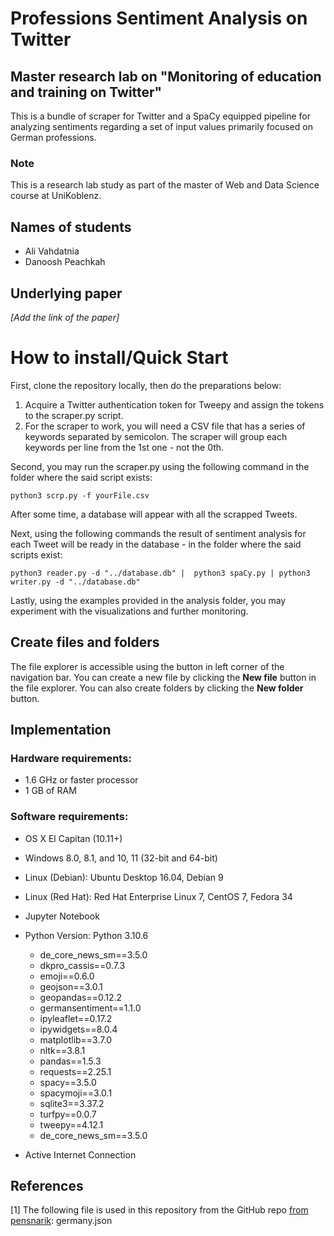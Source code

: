 # Professions Sentiment Analysis on Twitter
 ## Master research lab on "Monitoring of education and training on Twitter"
 
This is a bundle of scraper for Twitter and a SpaCy equipped pipeline for analyzing sentiments regarding a set of input values primarily focused on German professions.

###  Note 
This is a research lab study as part of the master of Web and Data Science course at UniKoblenz.
## Names of students
- Ali Vahdatnia
- Danoosh Peachkah
## Underlying paper
*[Add the link of the paper]*

# How to install/Quick Start

First, clone the repository locally, then do the preparations below:
1. Acquire a Twitter authentication token for Tweepy and assign the tokens to the scraper.py script.
2. For the scraper to work, you will need a CSV file that has a series of keywords separated by semicolon. The scraper will group each keywords per line from the 1st one - not the 0th. 

Second, you may run the scraper.py using the following command in the folder where the said script exists:
```
python3 scrp.py -f yourFile.csv
```
After some time, a database will appear with all the scrapped Tweets.

Next, using the following commands the result of sentiment analysis for each Tweet will be ready in the database - in the folder where the said scripts exist:
```
python3 reader.py -d "../database.db" |  python3 spaCy.py | python3 writer.py -d "../database.db"
```
Lastly, using the examples provided in the analysis folder, you may experiment with the visualizations and further monitoring.

## Create files and folders

The file explorer is accessible using the button in left corner of the navigation bar. You can create a new file by clicking the **New file** button in the file explorer. You can also create folders by clicking the **New folder** button.


## Implementation
### Hardware requirements:
-   1.6 GHz or faster processor
-   1 GB of RAM
### Software requirements:
-   OS X El Capitan (10.11+)
-   Windows 8.0, 8.1, and 10, 11 (32-bit and 64-bit)
-   Linux (Debian): Ubuntu Desktop 16.04, Debian 9
-   Linux (Red Hat): Red Hat Enterprise Linux 7, CentOS 7, Fedora 34
-	Jupyter Notebook
-	Python Version: Python 3.10.6       
	- de_core_news_sm==3.5.0
	- dkpro_cassis==0.7.3
	- emoji==0.6.0
	- geojson==3.0.1
	- geopandas==0.12.2
	- germansentiment==1.1.0
	- ipyleaflet==0.17.2
	- ipywidgets==8.0.4
	- matplotlib==3.7.0
	- nltk==3.8.1
	- pandas==1.5.3
	- requests==2.25.1
	- spacy==3.5.0
	- spacymoji==3.0.1
	- sqlite3==3.37.2
	- turfpy==0.0.7
	- tweepy==4.12.1
	- de_core_news_sm==3.5.0

-	Active Internet Connection

## References
<a id="1">[1]</a> 
The following file is used in this repository from the GitHub repo [from pensnarik](https://github.com/pensnarik/german-cities): germany.json



